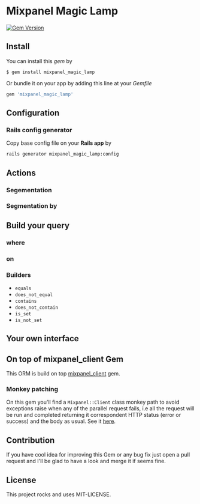 # Mixpanel Magic Lamp

[![Gem Version](https://badge.fury.io/rb/mixpanel_magic_lamp.svg)](http://badge.fury.io/rb/mixpanel_magic_lamp)

## Install
You can install this *gem* by

```
$ gem install mixpanel_magic_lamp
```

Or bundle it on your app by adding this line at your *Gemfile*

```ruby
gem 'mixpanel_magic_lamp'
```

## Configuration


### Rails config generator
Copy base config file on your **Rails app** by
```bash
rails generator mixpanel_magic_lamp:config
```

## Actions
### Segementation
### Segmentation by

## Build your query
### where
### on
### Builders
* ```equals```
* ```does_not_equal```
* ```contains```
* ```does_not_contain```
* ```is_set```
* ```is_not_set```


## Your own interface


## On top of mixpanel_client Gem
This ORM is build on top [mixpanel_client](https://github.com/keolo/mixpanel_client#mixpanel-data-api-client) gem.

### Monkey patching
On this gem you'll find a ```Mixpanel::Client``` class monkey path to avoid exceptions raise
when any of the parallel request fails, i.e all the request will be run and completed returning
it correspondent HTTP status (error or success) and the body as usual.
See it [here](https://github.com/gguerrero/mixpanel_magic_lamp/blob/master/lib/mixpanel_magic_lamp/client.rb).



## Contribution
If you have cool idea for improving this Gem or any bug fix just open a pull request and
I'll be glad to have a look and merge it if seems fine.


## License

This project rocks and uses MIT-LICENSE.
